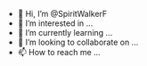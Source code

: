 - 👋 Hi, I’m @SpiritWalkerF
- 👀 I’m interested in ...
- 🌱 I’m currently learning ...
- 💞️ I’m looking to collaborate on ...
- 📫 How to reach me ...

<!---
SpiritWalkerF/SpiritWalkerF is a ✨ special ✨ repository because its `README.md` (this file) appears on your GitHub profile.
You can click the Preview link to take a look at your changes.
--->
